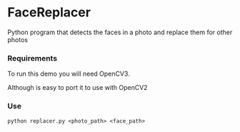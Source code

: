 # FaceReplacer
Python program that detects the faces in a photo and replace them for other photos

### Requirements
To run this demo you will need OpenCV3.

Although is easy to port it to use with OpenCV2

### Use
```
python replacer.py <photo_path> <face_path>
```
